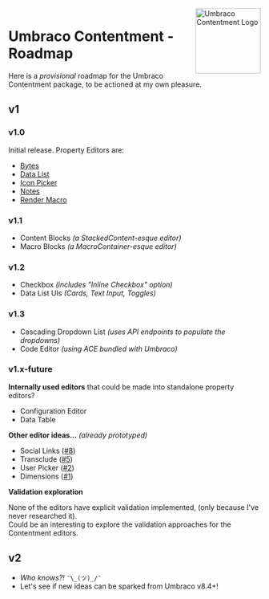 ﻿<img src="../assets/img/logo.png" alt="Umbraco Contentment Logo" title="A shoebox of Umbraco happiness." height="130" align="right">

# Umbraco Contentment - Roadmap

Here is a _provisional_ roadmap for the Umbraco Contentment package, to be actioned at my own pleasure.


## v1


### v1.0

Initial release. Property Editors are:

- [Bytes](../docs/editors/bytes.md)
- [Data List](../docs/editors/data-list.md)
- [Icon Picker](../docs/editors/icon-picker.md)
- [Notes](../docs/editors/notes.md)
- [Render Macro](../docs/editors/render-macro.md)

### v1.1

- Content Blocks _(a StackedContent-esque editor)_
- Macro Blocks _(a MacroContainer-esque editor)_

### v1.2

- Checkbox _(includes "Inline Checkbox" option)_
- Data List UIs _(Cards, Text Input, Toggles)_

### v1.3

- Cascading Dropdown List _(uses API endpoints to populate the dropdowns)_
- Code Editor _(using ACE bundled with Umbraco)_

### v1.x-future

**Internally used editors** that could be made into standalone property editors?

- Configuration Editor
- Data Table

**Other editor ideas...** _(already prototyped)_

- Social Links ([#8](https://github.com/leekelleher/umbraco-contentment/pull/8))
- Transclude ([#5](https://github.com/leekelleher/umbraco-contentment/pull/5))
- User Picker ([#2](https://github.com/leekelleher/umbraco-contentment/pull/2))
- Dimensions ([#1](https://github.com/leekelleher/umbraco-contentment/pull/1))


**Validation exploration**

None of the editors have explicit validation implemented, (only because I've never researched it).<br>
Could be an interesting to explore the validation approaches for the Contentment editors.


## v2

- _Who knows?!_ `¯\_(ツ)_/¯`
- Let's see if new ideas can be sparked from Umbraco v8.4+!

